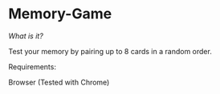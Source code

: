 # Memory-Game
*What is it?*

Test your memory by pairing up to 8 cards in a random order.

Requirements:

Browser (Tested with Chrome)

